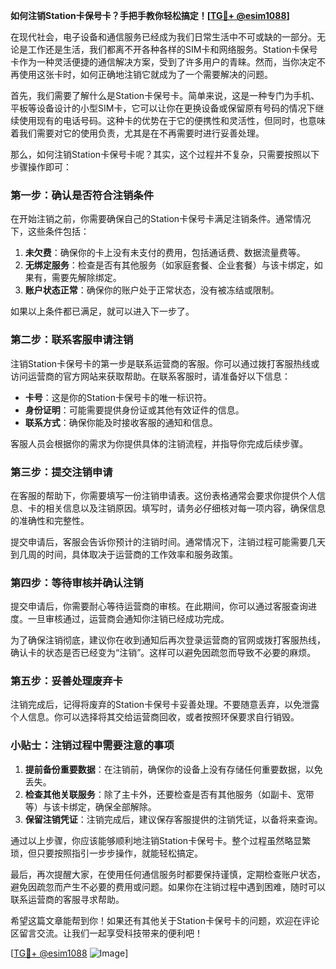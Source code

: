 **如何注销Station卡保号卡？手把手教你轻松搞定！[[TG💪+ @esim1088](https://t.me/s/esim1088)]**

在现代社会，电子设备和通信服务已经成为我们日常生活中不可或缺的一部分。无论是工作还是生活，我们都离不开各种各样的SIM卡和网络服务。Station卡保号卡作为一种灵活便捷的通信解决方案，受到了许多用户的青睐。然而，当你决定不再使用这张卡时，如何正确地注销它就成为了一个需要解决的问题。

首先，我们需要了解什么是Station卡保号卡。简单来说，这是一种专门为手机、平板等设备设计的小型SIM卡，它可以让你在更换设备或保留原有号码的情况下继续使用现有的电话号码。这种卡的优势在于它的便携性和灵活性，但同时，也意味着我们需要对它的使用负责，尤其是在不再需要时进行妥善处理。

那么，如何注销Station卡保号卡呢？其实，这个过程并不复杂，只需要按照以下步骤操作即可：

### 第一步：确认是否符合注销条件

在开始注销之前，你需要确保自己的Station卡保号卡满足注销条件。通常情况下，这些条件包括：

1. **未欠费**：确保你的卡上没有未支付的费用，包括通话费、数据流量费等。
2. **无绑定服务**：检查是否有其他服务（如家庭套餐、企业套餐）与该卡绑定，如果有，需要先解除绑定。
3. **账户状态正常**：确保你的账户处于正常状态，没有被冻结或限制。

如果以上条件都已满足，就可以进入下一步了。

### 第二步：联系客服申请注销

注销Station卡保号卡的第一步是联系运营商的客服。你可以通过拨打客服热线或访问运营商的官方网站来获取帮助。在联系客服时，请准备好以下信息：

- **卡号**：这是你的Station卡保号卡的唯一标识符。
- **身份证明**：可能需要提供身份证或其他有效证件的信息。
- **联系方式**：确保你能及时接收客服的通知和信息。

客服人员会根据你的需求为你提供具体的注销流程，并指导你完成后续步骤。

### 第三步：提交注销申请

在客服的帮助下，你需要填写一份注销申请表。这份表格通常会要求你提供个人信息、卡的相关信息以及注销原因。填写时，请务必仔细核对每一项内容，确保信息的准确性和完整性。

提交申请后，客服会告诉你预计的注销时间。通常情况下，注销过程可能需要几天到几周的时间，具体取决于运营商的工作效率和服务政策。

### 第四步：等待审核并确认注销

提交申请后，你需要耐心等待运营商的审核。在此期间，你可以通过客服查询进度。一旦审核通过，运营商会通知你注销已经成功完成。

为了确保注销彻底，建议你在收到通知后再次登录运营商的官网或拨打客服热线，确认卡的状态是否已经变为“注销”。这样可以避免因疏忽而导致不必要的麻烦。

### 第五步：妥善处理废弃卡

注销完成后，记得将废弃的Station卡保号卡妥善处理。不要随意丢弃，以免泄露个人信息。你可以选择将其交给运营商回收，或者按照环保要求自行销毁。

### 小贴士：注销过程中需要注意的事项

1. **提前备份重要数据**：在注销前，确保你的设备上没有存储任何重要数据，以免丢失。
2. **检查其他关联服务**：除了主卡外，还要检查是否有其他服务（如副卡、宽带等）与该卡绑定，确保全部解除。
3. **保留注销凭证**：注销完成后，建议保存客服提供的注销凭证，以备将来查询。

通过以上步骤，你应该能够顺利地注销Station卡保号卡。整个过程虽然略显繁琐，但只要按照指引一步步操作，就能轻松搞定。

最后，再次提醒大家，在使用任何通信服务时都要保持谨慎，定期检查账户状态，避免因疏忽而产生不必要的费用或问题。如果你在注销过程中遇到困难，随时可以联系运营商的客服寻求帮助。

希望这篇文章能帮到你！如果还有其他关于Station卡保号卡的问题，欢迎在评论区留言交流。让我们一起享受科技带来的便利吧！

[[TG💪+ @esim1088](https://t.me/s/esim1088) ![Image](https://i.postimg.cc/4NQfJmqS/Snipaste-2025-05-13-00-14-12.png)]